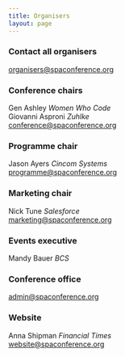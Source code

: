 ```yaml
---
title: Organisers
layout: page
---
```


<h3>Contact all organisers</h3>
<a href="mailto:organisers@spaconference.org">organisers@spaconference.org</a>

<h3>Conference chairs</h3>

Gen Ashley <em>Women Who Code</em><br />
Giovanni Asproni <em>Zuhlke</em><br />
<a href="mailto:conference@spaconference.org">conference@spaconference.org</a>

<h3>Programme chair</h3>
Jason Ayers <em>Cincom Systems</em><br />
<a href="mailto:programme@spaconference.org">programme@spaconference.org</a>

<h3>Marketing chair</h3>
Nick Tune <em>Salesforce</em><br />
<a href="mailto:marketing@spaconference.org">marketing@spaconference.org</a>

<h3>Events executive</h3>
Mandy Bauer <em>BCS</em>

<h3>Conference office</h3>
<a href="mailto:admin@spaconference.org">admin@spaconference.org</a>

<h3>Website</h3>
Anna Shipman <em>Financial Times</em><br />
<a href="mailto:website@spaconference.org">website@spaconference.org</a>
